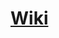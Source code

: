 # [Wiki](https://github.com/CodeHaMbUrGeR/Python/wiki)












































































